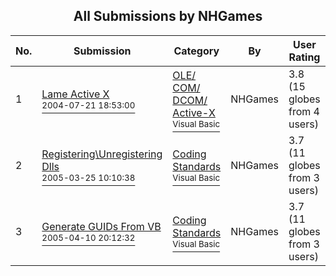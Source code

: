 ﻿<div align="center">

## All Submissions by NHGames

</div>

No.  | Submission | Category | By   | User Rating
---- | ---------- | -------- | ---- | -----------
1 | [Lame Active X<br /><sup>2004-07-21 18:53:00</sup>](https://github.com/Planet-Source-Code/nhgames-lame-active-x__1-55073) | [OLE/ COM/ DCOM/ Active\-X<br /><sup>Visual Basic</sup>](../ByCategory/ole-com-dcom-active-x__1-29.md) | NHGames | 3.8 (15 globes from 4 users)
2 | [Registering\\Unregistering Dlls<br /><sup>2005-03-25 10:10:38</sup>](https://github.com/Planet-Source-Code/nhgames-registering-unregistering-dlls__1-59646) | [Coding Standards<br /><sup>Visual Basic</sup>](../ByCategory/coding-standards__1-43.md) | NHGames | 3.7 (11 globes from 3 users)
3 | [Generate GUIDs From VB<br /><sup>2005-04-10 20:12:32</sup>](https://github.com/Planet-Source-Code/nhgames-generate-guids-from-vb__1-59933) | [Coding Standards<br /><sup>Visual Basic</sup>](../ByCategory/coding-standards__1-43.md) | NHGames | 3.7 (11 globes from 3 users)
